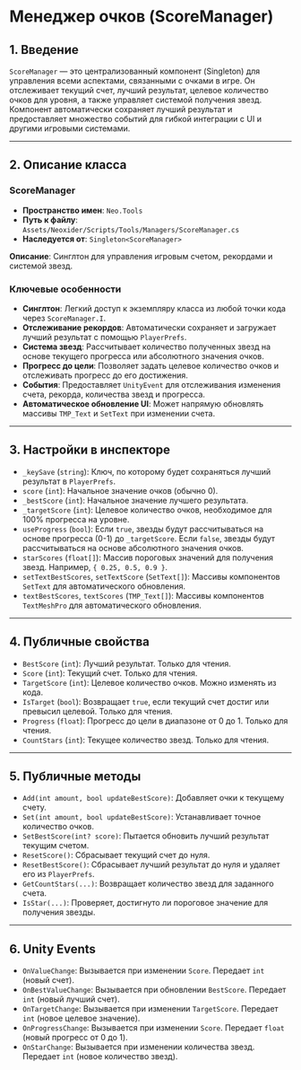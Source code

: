 # Менеджер очков (ScoreManager)

## 1. Введение

`ScoreManager` — это централизованный компонент (Singleton) для управления всеми аспектами, связанными с очками в игре. Он отслеживает текущий счет, лучший результат, целевое количество очков для уровня, а также управляет системой получения звезд. Компонент автоматически сохраняет лучший результат и предоставляет множество событий для гибкой интеграции с UI и другими игровыми системами.

---

## 2. Описание класса

### ScoreManager
- **Пространство имен**: `Neo.Tools`
- **Путь к файлу**: `Assets/Neoxider/Scripts/Tools/Managers/ScoreManager.cs`
- **Наследуется от**: `Singleton<ScoreManager>`

**Описание**:
Синглтон для управления игровым счетом, рекордами и системой звезд.

### Ключевые особенности
- **Синглтон**: Легкий доступ к экземпляру класса из любой точки кода через `ScoreManager.I`.
- **Отслеживание рекордов**: Автоматически сохраняет и загружает лучший результат с помощью `PlayerPrefs`.
- **Система звезд**: Рассчитывает количество полученных звезд на основе текущего прогресса или абсолютного значения очков.
- **Прогресс до цели**: Позволяет задать целевое количество очков и отслеживать прогресс до его достижения.
- **События**: Предоставляет `UnityEvent` для отслеживания изменения счета, рекорда, количества звезд и прогресса.
- **Автоматическое обновление UI**: Может напрямую обновлять массивы `TMP_Text` и `SetText` при изменении счета.

---

## 3. Настройки в инспекторе

- `_keySave` (`string`): Ключ, по которому будет сохраняться лучший результат в `PlayerPrefs`.
- `score` (`int`): Начальное значение очков (обычно 0).
- `_bestScore` (`int`): Начальное значение лучшего результата.
- `_targetScore` (`int`): Целевое количество очков, необходимое для 100% прогресса на уровне.
- `useProgress` (`bool`): Если `true`, звезды будут рассчитываться на основе прогресса (0-1) до `_targetScore`. Если `false`, звезды будут рассчитываться на основе абсолютного значения очков.
- `starScores` (`float[]`): Массив пороговых значений для получения звезд. Например, `{ 0.25, 0.5, 0.9 }`.
- `setTextBestScores`, `setTextScore` (`SetText[]`): Массивы компонентов `SetText` для автоматического обновления.
- `textBestScores`, `textScores` (`TMP_Text[]`): Массивы компонентов `TextMeshPro` для автоматического обновления.

---

## 4. Публичные свойства

- `BestScore` (`int`): Лучший результат. Только для чтения.
- `Score` (`int`): Текущий счет. Только для чтения.
- `TargetScore` (`int`): Целевое количество очков. Можно изменять из кода.
- `IsTarget` (`bool`): Возвращает `true`, если текущий счет достиг или превысил целевой. Только для чтения.
- `Progress` (`float`): Прогресс до цели в диапазоне от 0 до 1. Только для чтения.
- `CountStars` (`int`): Текущее количество звезд. Только для чтения.

---

## 5. Публичные методы

- `Add(int amount, bool updateBestScore)`: Добавляет очки к текущему счету.
- `Set(int amount, bool updateBestScore)`: Устанавливает точное количество очков.
- `SetBestScore(int? score)`: Пытается обновить лучший результат текущим счетом.
- `ResetScore()`: Сбрасывает текущий счет до нуля.
- `ResetBestScore()`: Сбрасывает лучший результат до нуля и удаляет его из `PlayerPrefs`.
- `GetCountStars(...)`: Возвращает количество звезд для заданного счета.
- `IsStar(...)`: Проверяет, достигнуто ли пороговое значение для получения звезды.

---

## 6. Unity Events

- `OnValueChange`: Вызывается при изменении `Score`. Передает `int` (новый счет).
- `OnBestValueChange`: Вызывается при обновлении `BestScore`. Передает `int` (новый лучший счет).
- `OnTargetChange`: Вызывается при изменении `TargetScore`. Передает `int` (новое целевое значение).
- `OnProgressChange`: Вызывается при изменении `Score`. Передает `float` (новый прогресс от 0 до 1).
- `OnStarChange`: Вызывается при изменении количества звезд. Передает `int` (новое количество звезд).
